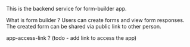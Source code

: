 This is the backend service for form-builder app.

What is form builder ?
Users can create forms and view form responses.
The created form can be shared via public link to other person.

app-access-link ?
(todo - add link to access the app)
